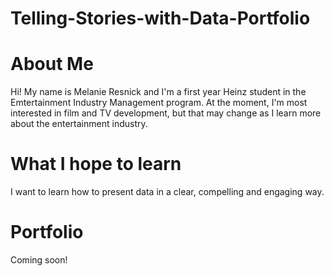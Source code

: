 # Telling-Stories-with-Data-Portfolio 

# About Me

Hi! My name is Melanie Resnick and I'm a first year Heinz student in the Emtertainment Industry Management program. At the moment, I'm most interested in film and TV development, but that may change as I learn more about the entertainment industry.  

# What I hope to learn

I want to learn how to present data in a clear, compelling and engaging way. 

# Portfolio

Coming soon!
